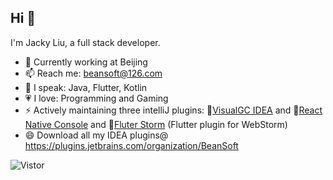 ## Hi 👋

<!--
**beansoft/beansoft** is a ✨ _special_ ✨ repository because its `README.md` (this file) appears on your GitHub profile.

Here are some ideas to get you started:

- 🔭 I’m currently working on ...
- 🌱 I’m currently learning ...
- 👯 I’m looking to collaborate on ...
- 🤔 I’m looking for help with ...
- 💬 Ask me about ...
- 📫 How to reach me: ...
- 😄 Pronouns: ...
- ⚡ Fun fact: ...
- 🌱 Currently learning Flutter and IDEA plugin development
-->
I'm Jacky Liu, a full stack developer.

- 🔭 Currently working at Beijing
- 📫 Reach me: beansoft@126.com
- 🎤 I speak: Java, Flutter, Kotlin
- 💗 I love: Programming and Gaming
- ⚡ Actively maintaining three intelliJ plugins: 🧩[VisualGC IDEA](https://github.com/beansoft/visualgc_java8/) and 🧩[React Native Console](https://github.com/beansoft/react-native-console/) and 🧩[Fluter Storm](https://github.com/beansoft/flutter-storm-support) (Flutter plugin for WebStorm)
- 😄 Download all my IDEA plugins@ https://plugins.jetbrains.com/organization/BeanSoft

![Vistor](https://visitor-badge.glitch.me/badge?page_id=beansoft)
